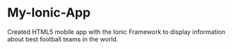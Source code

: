 # My-Ionic-App
Created HTML5 mobile app with the Ionic Framework to display information about best football teams in the world.
